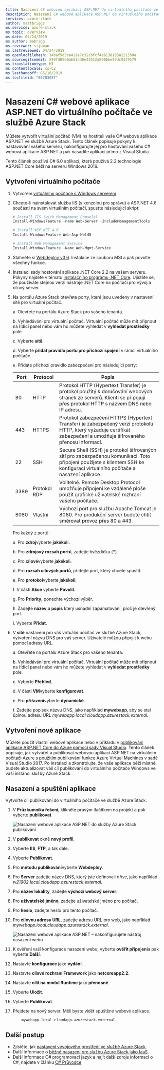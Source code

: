 ```yaml
---
title: Nasazení C# webovou aplikaci ASP.NET do virtuálního počítače ve službě Azure Stack | Dokumentace Microsoftu
description: Nasazení C# webové aplikace ASP.NET do virtuálního počítače ve službě Azure Stack.
services: azure-stack
author: mattbriggs
ms.service: azure-stack
ms.topic: overview
ms.date: 04/24/2019
ms.author: mabrigg
ms.reviewer: sijuman
ms.lastreviewed: 04/24/2019
ms.openlocfilehash: 14baf5d5ca411e7c32cbfcf4a6138193a2215b0a
ms.sourcegitcommit: 889fd09e0ab51ad0e43552a800bbe39dc9429579
ms.translationtype: MT
ms.contentlocale: cs-CZ
ms.lasthandoff: 05/16/2019
ms.locfileid: "65783087"
---
```

# <a name="deploy-a-c-aspnet-web-app-to-a-vm-in-azure-stack"></a>Nasazení C# webové aplikace ASP.NET do virtuálního počítače ve službě Azure Stack

Můžete vytvořit virtuální počítač (VM) na hostiteli vaše C# webové aplikace ASP.NET ve službě Azure Stack. Tento článek popisuje pokyny k nastavování vašeho serveru, nakonfigurujte jej pro hostování vašeho C# webová aplikace ASP.NET a pak nasadíte aplikaci přímo z Visual Studia.

Tento článek používá C# 6.0 aplikaci, která používá 2.2 technologie ASP.NET Core běží na serveru Windows 2016.

## <a name="create-a-vm"></a>Vytvoření virtuálního počítače

1. Vytvoření [virtuálního počítače s Windows serverem](azure-stack-quick-windows-portal.md).

1. Chcete-li nainstalovat službu IIS (s konzolou pro správu) a ASP.NET 4.6 součásti na svém virtuálním počítači, spusťte následující skript:

    ```PowerShell  
    # Install IIS (with Management Console)
    Install-WindowsFeature -name Web-Server -IncludeManagementTools
    
    # Install ASP.NET 4.6
    Install-WindowsFeature Web-Asp-Net45
    
    # Install Web Management Service
    Install-WindowsFeature -Name Web-Mgmt-Service
    ```

1. Stáhněte si [Webdeploy v3.6](https://www.microsoft.com/download/details.aspx?id=43717). Instalace ze souboru MSI a pak povolte všechny funkce.

1. Instalaci sady hostování aplikace .NET Core 2.2 na vašem serveru. Pokyny najdete v tématu [instalačního programu .NET Core](https://dotnet.microsoft.com/download/dotnet-core/2.2). Ujistěte se, že používáte stejnou verzi nástroje .NET Core na počítači pro vývoj a cílový server.

1. Na portálu Azure Stack otevřete porty, které jsou uvedeny v nastavení sítě pro virtuální počítač.

    a. Otevřete na portálu Azure Stack pro vašeho tenanta.

    b. Vyhledávání pro virtuální počítač. Virtuální počítač může mít připnout na řídicí panel nebo vám ho můžete vyhledat v **vyhledat prostředky** pole.

    c. Vyberte **sítě**.

    d. Vyberte **přidat pravidlo portu pro příchozí spojení** v rámci virtuálního počítače.

    e. Přidáte příchozí pravidlo zabezpečení pro následující porty:

    | Port | Protocol | Popis |
    | --- | --- | --- |
    | 80 | HTTP | Protokol HTTP (Hypertext Transfer) je protokol použitý k doručování webových stránek ze serverů. Klienti se připojují přes protokol HTTP s názvem DNS nebo IP adresu. |
    | 443 | HTTPS | Protokol zabezpečení HTTPS (Hypertext Transfer) je zabezpečený verzi protokolu HTTP, který vyžaduje certifikát zabezpečení a umožňuje šifrovaného přenosu informací.  |
    | 22 | SSH | Secure Shell (SSH) je protokol šifrovaných sítí pro zabezpečenou komunikaci. Toto připojení použijete s klientem SSH ke konfiguraci virtuálního počítače a nasazení aplikace. |
    | 3389 | Protokol RDP | Volitelné. Remote Desktop Protocol umožňuje připojení ke vzdálené ploše použít grafické uživatelské rozhraní vašeho počítače.   |
    | 8080 | Vlastní | Výchozí port pro službu Apache Tomcat je 8080. Pro produkční server budete chtít směrovat provoz přes 80 a 443. |

    Pro každý z portů:

    a. Pro **zdroj**vyberte **jakékoli**.

    b. Pro **zdrojový rozsah portů**, zadejte hvězdičku (**\***).

    c. Pro **cílové**vyberte **jakékoli**.

    d. Pro **rozsah cílových portů**, přidejte port, který chcete spustit.

    e. Pro **protokol**vyberte **jakékoli**.

    f. V části **Akce** vyberte **Povolit**.

    g. Pro **Priority**, ponechte výchozí výběr.

    h. Zadejte **název** a **popis** který usnadní zapamatování, proč je otevřený port.

    i. Vyberte **Přidat**.

1.  V **sítě** nastavení pro váš virtuální počítač ve službě Azure Stack, vytvoření názvu DNS pro váš server. Uživatelé můžou připojit k webu pomocí adresy URL.

    a. Otevřete na portálu Azure Stack pro vašeho tenanta.

    b. Vyhledávání pro virtuální počítač. Virtuální počítač může mít připnout na řídicí panel nebo vám ho můžete vyhledat v **vyhledat prostředky** pole.

    c. Vyberte **Přehled**.

    d. V části **VM**vyberte **konfigurovat**.

    e. Pro **přiřazení**vyberte **dynamické**.

    f. Zadejte popisek názvu DNS, jako například **mywebapp**, aby se stal úplnou adresu URL *mywebapp.local.cloudapp.azurestack.external*.

## <a name="create-an-app"></a>Vytvoření nové aplikace 

Můžete použít vlastní webové aplikace nebo v příkladu v [publikování aplikace ASP.NET Core do Azure pomocí sady Visual Studio](https://docs.microsoft.com/aspnet/core/tutorials/razor-pages/razor-pages-start?view=aspnetcore-2.2&tabs=visual-studio
). Tento článek popisuje, jak vytvářet a publikovat webovou aplikaci ASP.NET na virtuálním počítači Azure s použitím publikování funkce Azure Virtual Machines v sadě Visual Studio 2017. Po instalaci a zkontrolujte, že vaše aplikace běží místně, budete aktualizovat váš cíl publikování do virtuálního počítače Windows ve vaší instanci služby Azure Stack.

## <a name="deploy-and-run-the-app"></a>Nasazení a spuštění aplikace

Vytvořte cíl publikování do virtuálního počítače ve službě Azure Stack.

1. V **Průzkumníka řešení**, klikněte pravým tlačítkem na projekt a pak vyberte **publikovat**.

    ![Nasazení webové aplikace ASP.NET do služby Azure Stack publikování](media/azure-stack-dev-start-howto-vm-dotnet/deploy-app-to-azure-stack.png)

1. V **publikovat** okně **nový profil**.
1. Vyberte **IIS**, **FTP**, a tak dále.
1. Vyberte **Publikovat**.
1. Pro **metodu publikování**vyberte **Webdeploy**.
1. Pro **Server** zadejte název DNS, který jste definovali dříve, jako například *w21902.local.cloudapp.azurestack.external*.
1. Pro **název lokality**, zadejte **výchozí webový server**.
1. Pro **uživatelské jméno**, zadejte uživatelské jméno pro počítač.
1. Pro **heslo**, zadejte heslo pro tento počítač.
1. Pro **cílovou adresu URL**, zadejte adresu URL pro web, jako například *mywebapp.local.cloudapp.azurestack.external*.

    ![Nasazení webové aplikace ASP.NET – nakonfigurujete nástroj nasazení webu](media/azure-stack-dev-start-howto-vm-dotnet/configure-web-deploy.png)

1. K ověření vaší konfigurace nasazení webu, vyberte **ověřit připojení**a pak vyberte **Další**.
1. Nastavte **konfigurace** jako **vydání**.
1. Nastavte **cílové rozhraní Framework** jako **netcoreapp2.2**.
1. Nastavte **cílit na modul Runtime** jako **přenosné**.
1. Vyberte **Uložit**.
1. Vyberte **Publikovat**.
1. Přejdete na nový server. Měli byste vidět spuštěné webové aplikace.

    ```http  
        mywebapp.local.cloudapp.azurestack.external
    ```

## <a name="next-steps"></a>Další postup

- Zjistěte, jak [nastavení vývojového prostředí ve službě Azure Stack](azure-stack-dev-start.md).
- Další informace o [běžné nasazení pro službu Azure Stack jako IaaS](azure-stack-dev-start-deploy-app.md).
- Další informace C# programovací jazyk a najít další zdroje informací o C#, najdete v článku [ C# Průvodce](https://docs.microsoft.com/dotnet/csharp/)
